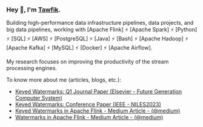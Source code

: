 <!--<p align="center">
  <img  src="https://github.com/TawfikYasser/TawfikYasser/blob/master/P_Header.gif">
  <img  src="https://github.com/TawfikYasser/TawfikYasser/blob/master/P_About_v2.gif">    
  <img  src="https://github.com/TawfikYasser/TawfikYasser/blob/master/P_BeforeProjects.gif"> 
  <img  src="https://github.com/TawfikYasser/TawfikYasser/blob/master/P_P1_V2.gif">    
2-2-2022

  <!--
  ```python
        Tawfikd Yasser = { 'Skills' : [SQL - ETL - DWH - Hadoop - Talend - Python - Java - Shell - Git - RESTful API] }
 [LinkedIn](https://www.linkedin.com/in/tawfikyasser) +| [Mail](mailto:tawfekyassertawfek@gmail.com)
  ```   </p>d-->


<!-- 
<img  src="https://github.com/TawfikYasser/TawfikYasser/blob/master/Portfolio_Page_ForGitHub.png">   


<p><a href="https://bit.ly/bdetwk1" target="_blank"><strong>Wanna see this Portfolio above?</strong></a></p>

**[Upwork](https://www.upwork.com/freelancers/~0153b17a33b0226c96) - [LinkedIn](https://www.linkedin.com/in/tawfikyasser/) - [Mail](mailto:tawfekyassertawfek@gmail.com)**

[Ranked 14th among the most active GitHub users in 2021 in Egypt 🆙⬆️⬆️](https://commits.top/egypt.html) -->


### Hey 👋, I'm [Tawfik](https://bento.me/tawfik).
<!-- Hi, This is [Tawfik](https://bento.me/tawfik).-->

Building high-performance data infrastructure pipelines, data projects, and big data pipelines, working with [Apache Flink] ⚡ [Apache Spark] ⚡ [Python] ⚡ [SQL] ⚡ [AWS] ⚡ [PostgreSQL] ⚡ [Java] ⚡ [Bash] ⚡ [Apache Hadoop] ⚡ [Apache Kafka] ⚡ [MySQL] ⚡ [Docker] ⚡ [Apache Airflow].

My research focuses on improving the productivity of the stream processing engines.

<!-- My goal is to make the Python ecosystem more productive by building [faster developer tools](https://notes.crmarsh.com/python-tooling-could-be-much-much-faster). -->


<!-- The best way to track my work is to follow me on [LinkedIn (@tawfikyasser)](https://www.linkedin.com/in/tawfikyasser/). The best way to get in touch is to DM me on [Email (@tawfekyassertawfek@gmail.com)](mailto:tawfekyassertawfek@gmail.com). -->

To know more about me (articles, blogs, etc.):

- [Keyed Watermarks: Q1 Journal Paper (Elsevier - Future Generation Computer System)](https://www.sciencedirect.com/science/article/pii/S0167739X25000913?dgcid=author)
- [Keyed Watermarks: Conference Paper (IEEE - NILES2023)](https://ieeexplore.ieee.org/document/10296717)
- [Keyed Watermarks in Apache Flink - Medium Article - (@medium)](https://medium.com/@detwk/a11ed1e0cd5b)
- [Watermarks in Apache Flink - Medium Article - (@medium)](https://medium.com/@detwk/unraveling-the-mystery-of-watermarks-in-apache-flink-an-internal-perspective-a4738bf4f561)
